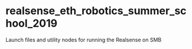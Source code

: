 # realsense_eth_robotics_summer_school_2019
Launch files and utility nodes for running the Realsense on SMB
